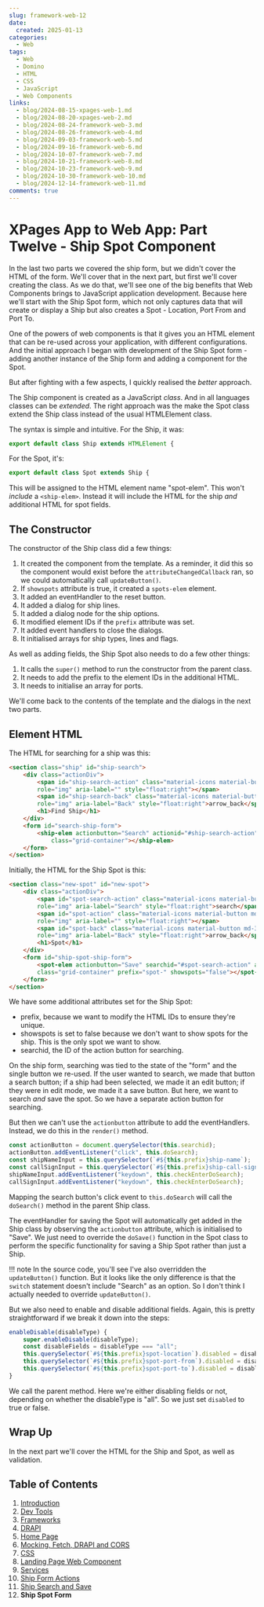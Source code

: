 ```yaml
---
slug: framework-web-12
date: 
  created: 2025-01-13
categories:
  - Web
tags: 
  - Web
  - Domino
  - HTML
  - CSS
  - JavaScript
  - Web Components
links: 
  - blog/2024-08-15-xpages-web-1.md
  - blog/2024-08-20-xpages-web-2.md
  - blog/2024-08-24-framework-web-3.md
  - blog/2024-08-26-framework-web-4.md
  - blog/2024-09-03-framework-web-5.md
  - blog/2024-09-16-framework-web-6.md
  - blog/2024-10-07-framework-web-7.md
  - blog/2024-10-21-framework-web-8.md
  - blog/2024-10-23-framework-web-9.md
  - blog/2024-10-30-framework-web-10.md
  - blog/2024-12-14-framework-web-11.md
comments: true
---
```

# XPages App to Web App: Part Twelve - Ship Spot Component

In the last two parts we covered the ship form, but we didn't cover the HTML of the form. We'll cover that in the next part, but first we'll cover creating the class. As we do that, we'll see one of the big benefits that Web Components brings to JavaScript application development. Because here we'll start with the Ship Spot form, which not only captures data that will create or display a Ship but also creates a Spot - Location, Port From and Port To.

<!-- more -->

One of the powers of web components is that it gives you an HTML element that can be re-used across your application, with different configurations. And the initial approach I began with development of the Ship Spot form - adding another instance of the Ship form and adding a component for the Spot.

But after fighting with a few aspects, I quickly realised the *better* approach.

The Ship component is created as a JavaScript *class*. And in all languages classes can be *extended*. The right approach was the make the Spot class extend the Ship class instead of the usual HTMLElement class.

The syntax is simple and intuitive. For the Ship, it was:

``` js
export default class Ship extends HTMLElement {
```

For the Spot, it's:

```js
export default class Spot extends Ship {
```

This will be assigned to the HTML element name "spot-elem". This won't *include* a `<ship-elem>`. Instead it will include the HTML for the ship *and* additional HTML for spot fields.

## The Constructor

The constructor of the Ship class did a few things:

1. It created the component from the template. As a reminder, it did this so the component would exist before the `attributeChangedCallback` ran, so we could automatically call `updateButton()`.
1. If `showspots` attribute is true, it created a `spots-elem` element.
1. It added an eventHandler to the reset button.
1. It added a dialog for ship lines.
1. It added a dialog node for the ship options.
1. It modified element IDs if the `prefix` attribute was set.
1. It added event handlers to close the dialogs.
1. It initialised arrays for ship types, lines and flags.

As well as adding fields, the Ship Spot also needs to do a few other things:

1. It calls the `super()` method to run the constructor from the parent class.
1. It needs to add the prefix to the element IDs in the additional HTML.
1. It needs to initialise an array for ports.

We'll come back to the contents of the template and the dialogs in the next two parts.

## Element HTML

The HTML for searching for a ship was this:

``` html
<section class="ship" id="ship-search">
    <div class="actionDiv">
        <span id="ship-search-action" class="material-icons material-button md-32" title=""
        role="img" aria-label="" style="float:right"></span>
        <span id="ship-search-back" class="material-icons material-button md-32" title="Back"
        role="img" aria-label="Back" style="float:right">arrow_back</span>
        <h1>Find Ship</h1>
    </div>
    <form id="search-ship-form">
        <ship-elem actionbutton="Search" actionid="#ship-search-action"
            class="grid-container"></ship-elem>
    </form>
</section>
```

Initially, the HTML for the Ship Spot is this:

``` html
<section class="new-spot" id="new-spot">
    <div class="actionDiv">
        <span id="spot-search-action" class="material-icons material-button md-32" title="Search"
        role="img" aria-label="Search" style="float:right">search</span>
        <span id="spot-action" class="material-icons material-button md-32" title=""
        role="img" aria-label="" style="float:right"></span>
        <span id="spot-back" class="material-icons material-button md-32" title="Back"
        role="img" aria-label="Back" style="float:right">arrow_back</span>
        <h1>Spot</h1>
    </div>
    <form id="ship-spot-ship-form">
        <spot-elem actionbutton="Save" searchid="#spot-search-action" actionid="#spot-action" 
        class="grid-container" prefix="spot-" showspots="false"></spot-elem>
    </form>
</section>
```

We have some additional attributes set for the Ship Spot:

- prefix, because we want to modify the HTML IDs to ensure they're unique.
- showspots is set to false because we don't want to show spots for the ship. This is the only spot we want to show.
- searchid, the ID of the action button for searching.

On the ship form, searching was tied to the state of the "form" and the single button we re-used. If the user wanted to search, we made that button a search button; if a ship had been selected, we made it an edit button; if they were in edit mode, we made it a save button. But here, we want to search *and* save the spot. So we have a separate action button for searching.

But then we can't use the `actionbutton` attribute to add the eventHandlers. Instead, we do this in the `render()` method.

``` js
const actionButton = document.querySelector(this.searchid);
actionButton.addEventListener("click", this.doSearch);
const shipNameInput = this.querySelector(`#${this.prefix}ship-name`);
const callSignInput = this.querySelector(`#${this.prefix}ship-call-sign`);
shipNameInput.addEventListener("keydown", this.checkEnterDoSearch);
callSignInput.addEventListener("keydown", this.checkEnterDoSearch);
```

Mapping the search button's click event to `this.doSearch` will call the `doSearch()` method in the parent Ship class.

The eventHandler for saving the Spot will automatically get added in the Ship class by observing the `actionbutton` attribute, which is initialised to "Save". We just need to override the `doSave()` function in the Spot class to perform the specific functionality for saving a Ship Spot rather than just a Ship.

!!! note
    In the source code, you'll see I've also overridden the `updateButton()` function. But it looks like the only difference is that the `switch` statement doesn't include "Search" as an option. So I don't think I actually needed to override `updateButton()`.

But we also need to enable and disable additional fields. Again, this is pretty straightforward if we break it down into the steps:

``` js
enableDisable(disableType) {
    super.enableDisable(disableType);
    const disableFields = disableType === "all";
    this.querySelector(`#${this.prefix}spot-location`).disabled = disableFields;
    this.querySelector(`#${this.prefix}spot-port-from`).disabled = disableFields;
    this.querySelector(`#${this.prefix}spot-port-to`).disabled = disableFields;
}
```

We call the parent method. Here we're either disabling fields or not, depending on whether the disableType is "all". So we just set `disabled` to true or false.

## Wrap Up

In the next part we'll cover the HTML for the Ship and Spot, as well as validation.

## Table of Contents

1. [Introduction](./2024-08-15-xpages-web-1.md)
1. [Dev Tools](./2024-08-20-xpages-web-2.md)
1. [Frameworks](./2024-08-24-framework-web-3.md)
1. [DRAPI](./2024-08-26-framework-web-4.md)
1. [Home Page](./2024-09-03-framework-web-5.md)
1. [Mocking, Fetch, DRAPI and CORS](./2024-09-16-framework-web-6.md)
1. [CSS](./2024-10-07-framework-web-7.md)
1. [Landing Page Web Component](./2024-10-21-framework-web-8.md)
1. [Services](./2024-10-23-framework-web-9.md)
1. [Ship Form Actions](./2024-10-30-framework-web-10.md)
1. [Ship Search and Save](./2024-12-14-framework-web-11.md)
1. **Ship Spot Form**